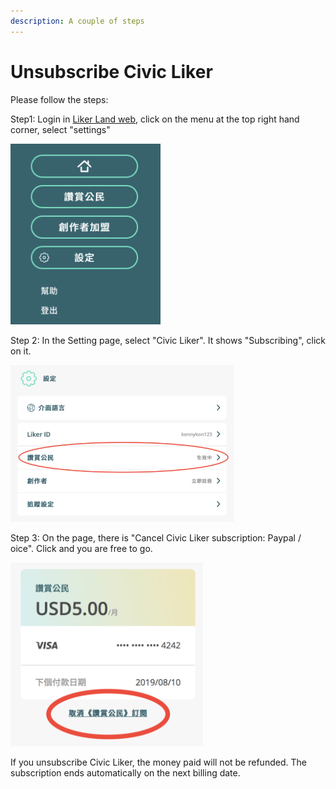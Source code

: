 ```yaml
---
description: A couple of steps
---
```


# Unsubscribe Civic Liker

Please follow the steps:

Step1: Login in [Liker Land web](https://liker.land/), click on the menu at the top right hand corner, select "settings"

![](../../.gitbook/assets/subscribe-civic-liker-1.png)

Step 2: In the Setting page, select "Civic Liker". It shows "Subscribing", click on it.

![](../../.gitbook/assets/subscribe-civic-liker-2.png)

Step 3: On the page, there is "Cancel Civic Liker subscription: Paypal / oice". Click and you are free to go.

![](../../.gitbook/assets/subscribe-civic-liker-3.png)

If you unsubscribe Civic Liker, the money paid will not be refunded. The subscription ends automatically on the next billing date.

